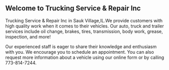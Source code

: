 ## Welcome to Trucking Service & Repair Inc
Trucking Service & Repair Inc in Sauk Village,IL.We provide customers with high quality work when it comes to their vehicles. Our auto, truck and trailer services include oil change, brakes, tires, transmission, body work, grease, inspection, and more! 

Our experienced staff is eager to share their knowledge and enthusiasm with you. We encourage you to schedule an appointment. You can also request more information about a vehicle using our online form or by calling 773-814-7244.

<!---
You can use the [editor on GitHub](https://github.com/TruckingService/TruckingService.github.io/edit/master/index.md) to maintain and preview the content for your website in Markdown files.

Whenever you commit to this repository, GitHub Pages will run [Jekyll](https://jekyllrb.com/) to rebuild the pages in your site, from the content in your Markdown files.

### Markdown

Markdown is a lightweight and easy-to-use syntax for styling your writing. It includes conventions for

```markdown
Syntax highlighted code block

# Header 1
## Header 2
### Header 3

- Bulleted
- List

1. Numbered
2. List

**Bold** and _Italic_ and `Code` text

[Link](url) and ![Image](src)
```

For more details see [GitHub Flavored Markdown](https://guides.github.com/features/mastering-markdown/).

### Jekyll Themes

Your Pages site will use the layout and styles from the Jekyll theme you have selected in your [repository settings](https://github.com/TruckingService/TruckingService.github.io/settings). The name of this theme is saved in the Jekyll `_config.yml` configuration file.

### Support or Contact

Having trouble with Pages? Check out our [documentation](https://help.github.com/categories/github-pages-basics/) or [contact support](https://github.com/contact) and we’ll help you sort it out. -->
